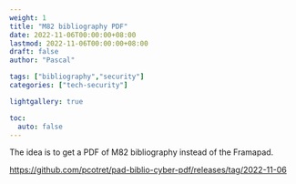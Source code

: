 ```yaml
---
weight: 1
title: "M82 bibliography PDF"
date: 2022-11-06T00:00:00+08:00
lastmod: 2022-11-06T00:00:00+08:00
draft: false
author: "Pascal"

tags: ["bibliography","security"]
categories: ["tech-security"]

lightgallery: true

toc:
  auto: false
---
```

The idea is to get a PDF of M82 bibliography instead of the Framapad.

https://github.com/pcotret/pad-biblio-cyber-pdf/releases/tag/2022-11-06

